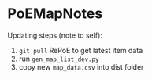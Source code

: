 # PoEMapNotes

Updating steps (note to self):

1. `git pull` RePoE to get latest item data
2. run `gen_map_list_dev.py`
3. copy new `map_data.csv` into dist folder